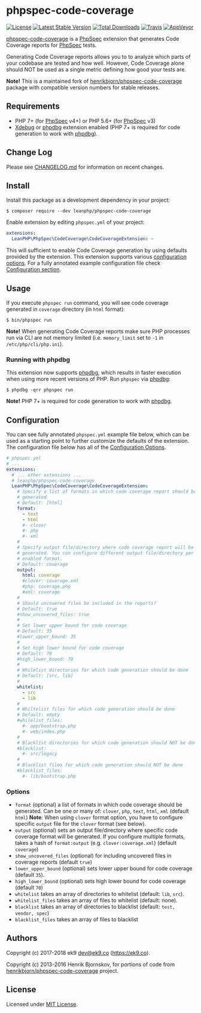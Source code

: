 phpspec-code-coverage
=====================
[![License](https://img.shields.io/packagist/l/leanphp/phpspec-code-coverage.svg?style=flat-square)](#LICENSE)
[![Latest Stable Version](https://img.shields.io/packagist/v/leanphp/phpspec-code-coverage.svg?style=flat-square)](https://packagist.org/packages/leanphp/phpspec-code-coverage)
[![Total Downloads](https://img.shields.io/packagist/dt/leanphp/phpspec-code-coverage.svg?style=flat-square)](https://packagist.org/packages/leanphp/phpspec-code-coverage)
[![Travis](https://img.shields.io/travis/leanphp/phpspec-code-coverage.svg?style=flat-square)](https://travis-ci.org/leanphp/phpspec-code-coverage)
[![AppVeyor](https://img.shields.io/appveyor/ci/leanphp/phpspec-code-coverage/master.svg?style=flat-square)](https://ci.appveyor.com/project/leanphp/phpspec-code-coverage)

[phpspec-code-coverage][0] is a [PhpSpec][2] extension that generates Code
Coverage reports for [PhpSpec][2] tests.

Generating Code Coverage reports allows you to to analyze which parts of your
codebase are tested and how well. However, Code Coverage alone should NOT be
used as a single metric defining how good your tests are.

**Note!** This is a maintained fork of [henrikbjorn/phpspec-code-coverage][1]
package with compatible version numbers for stable releases.

## Requirements

- PHP 7+ (for [PhpSpec][2] v4+) or PHP 5.6+ (for [PhpSpec][2] v3)
- [Xdebug][3] or [phpdbg][4] extension enabled (PHP 7+ is required for code
  generation to work with [phpdbg][4]).

## Change Log

Please see [CHANGELOG.md](CHANGELOG.md) for information on recent changes.

## Install

Install this package as a development dependency in your project:

    $ composer require --dev leanphp/phpspec-code-coverage

Enable extension by editing `phpspec.yml` of your project:

``` yaml
extensions:
  LeanPHP\PhpSpec\CodeCoverage\CodeCoverageExtension: ~
```

This will sufficient to enable Code Coverage generation by using defaults
provided by the extension. This extension supports various [configuration
options](#Options). For a fully annotated example configuration
file check [Configuration section](#Configuration).

## Usage

If you execute `phpspec run` command, you will see code coverage generated in `coverage` directory (in `html` format):

    $ bin/phpspec run

**Note!** When generating Code Coverage reports make sure PHP processes run via
CLI are not memory limited (i.e. `memory_limit` set to `-1` in
`/etc/php/cli/php.ini`).

### Running with phpdbg

This extension now supports [phpdbg][4], which results in faster execution when
using more recent versions of PHP. Run `phpspec` via [phpdbg][4]:

    $ phpdbg -qrr phpspec run

**Note!** PHP 7+ is required for code generation to work with [phpdbg][4].

## Configuration

You can see fully annotated `phpspec.yml` example file below, which can be used
as a starting point to further customize the defaults of the extension. The
configuration file below has all of the [Configuration Options](#Options).

```yaml
# phpspec.yml
# ...
extensions:
  # ... other extensions ...
  # leanphp/phpspec-code-coverage
  LeanPHP\PhpSpec\CodeCoverage\CodeCoverageExtension:
    # Specify a list of formats in which code coverage report should be
    # generated.
    # Default: [html]
    format:
      - text
      - html
      #- clover
      #- php
      #- xml
    #
    # Specify output file/directory where code coverage report will be
    # generated. You can configure different output file/directory per
    # enabled format.
    # Default: coverage
    output:
      html: coverage
      #clover: coverage.xml
      #php: coverage.php
      #xml: coverage
    #
    # Should uncovered files be included in the reports?
    # Default: true
    #show_uncovered_files: true
    #
    # Set lower upper bound for code coverage
    # Default: 35
    #lower_upper_bound: 35
    #
    # Set high lower bound for code coverage
    # Default: 70
    #high_lower_bound: 70
    #
    # Whilelist directories for which code generation should be done
    # Default: [src, lib]
    #
    whitelist:
      - src
      - lib
    #
    # Whiltelist files for which code generation should be done
    # Default: empty
    #whilelist_files:
      #- app/bootstrap.php
      #- web/index.php
    #
    # Blacklist directories for which code generation should NOT be done
    #blacklist:
      #- src/legacy
    #
    # Blacklist files for which code generation should NOT be done
    #blacklist_files:
      #- lib/bootstrap.php
```

### Options

* `format` (optional) a list of formats in which code coverage should be
  generated. Can be one or many of: `clover`, `php`, `text`, `html`, `xml` (default
  `html`)
  **Note**: When using `clover` format option, you have to configure specific
  `output` file for the `clover` format (see below).
* `output` (optional) sets an output file/directory where specific code
  coverage format will be generated. If you configure multiple formats, takes
  a hash of `format:output` (e.g. `clover:coverage.xml`) (default `coverage`)
* `show_uncovered_files` (optional) for including uncovered files in coverage
  reports (default `true`)
* `lower_upper_bound` (optional) sets lower upper bound for code coverage
  (default `35`).
* `high_lower_bound` (optional) sets high lower bound for code coverage
  (default `70`)
* `whitelist` takes an array of directories to whitelist (default: `lib`,
  `src`).
* `whitelist_files` takes an array of files to whitelist (default: none).
* `blacklist` takes an array of directories to blacklist (default: `test,
  vendor, spec`)
* `blacklist_files` takes an array of files to blacklist

## Authors

Copyright (c) 2017-2018 ek9 <dev@ek9.co> (https://ek9.co).

Copyright (c) 2013-2016 Henrik Bjornskov, for portions of code from
[henrikbjorn/phpspec-code-coverage][1] project.

## License

Licensed under [MIT License](LICENSE).

[0]: https://github.com/leanphp/phpspec-code-coverage
[1]: https://github.com/henrikbjorn/PhpSpecCodeCoverageExtension
[2]: http://www.phpspec.net/en/stable
[3]: https://xdebug.org/
[4]: http://phpdbg.com/

[travis-image]: https://travis-ci.org/leanphp/phpspec-code-coverage.svg
[travis-url]: https://travis-ci.org/leanphp/phpspec-code-coverage

